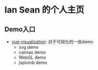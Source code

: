 # Ian Sean 的个人主页

## Demo入口
- [vue-visualization](https://iansean.github.io/vue-visualization): 对于可视化的一些demo
  - svg demo
  - canvas demo
  - WebGL demo
  - jsplumb demo


